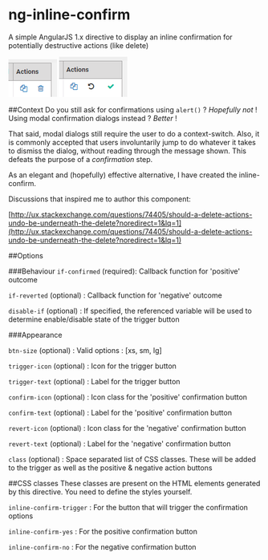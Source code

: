 # ng-inline-confirm
A simple AngularJS 1.x directive to display an inline confirmation for potentially destructive actions (like delete)

![Initial state](https://github.com/spkarve/ng-inline-confirm/blob/master/initial-state.png)
![Transition state](https://github.com/spkarve/ng-inline-confirm/blob/master/transition.png)

##Context
Do you still ask for confirmations using `alert()` ? *Hopefully not* ! Using modal confirmation dialogs instead ? *Better* !

That said, modal dialogs still require the user to do a context-switch. Also, it is commonly accepted that users involuntarily jump to do whatever it takes to dismiss the dialog, without reading through the message shown. This defeats the purpose of a *confirmation* step.

As an elegant and (hopefully) effective alternative, I have created the inline-confirm.

Discussions that inspired me to author this component:

[http://ux.stackexchange.com/questions/74405/should-a-delete-actions-undo-be-underneath-the-delete?noredirect=1&lq=1](http://ux.stackexchange.com/questions/74405/should-a-delete-actions-undo-be-underneath-the-delete?noredirect=1&lq=1)

##Options

###Behaviour
`if-confirmed` (required): Callback function for 'positive' outcome

`if-reverted` (optional) : Callback function for 'negative' outcome

`disable-if` (optional) : If specified, the referenced variable will be used to determine enable/disable state of the trigger button

###Appearance

`btn-size` (optional) : Valid options : [xs, sm, lg]

`trigger-icon` (optional) : Icon for the trigger button

`trigger-text` (optional) : Label for the trigger button

`confirm-icon` (optional) : Icon class for the 'positive' confirmation button

`confirm-text` (optional) : Label for the 'positive' confirmation button

`revert-icon` (optional) : Icon class for the 'negative' confirmation button

`revert-text` (optional) : Label for the 'negative' confirmation button

`class` (optional) : Space separated list of CSS classes. These will be added to the trigger as well as the positive & negative action buttons

##CSS classes
These classes are present on the HTML elements generated by this directive. You need to define the styles yourself.

`inline-confirm-trigger` : For the button that will trigger the confirmation options

`inline-confirm-yes` : For the positive confirmation button

`inline-confirm-no` : For the negative confirmation button

